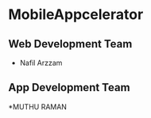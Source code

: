 # MobileAppcelerator

## Web Development Team
* Nafil Arzzam


## App Development Team
*MUTHU RAMAN
